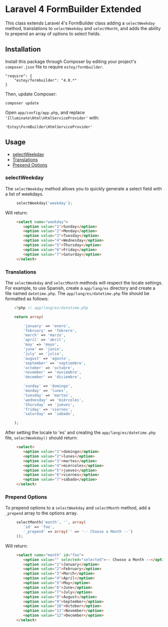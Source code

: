# Laravel 4 FormBuilder Extended

This class extends Laravel 4's FormBuilder class adding a `selectWeekday` method, translations to `selectWeekday` and `selectMonth`, and adds the ability to prepend an array of options to select fields.

## Installation

Install this package through Composer by editing your project's `composer.json` file to require `estey/formbuilder`.

	"require": {
		"estey/formbuilder": "4.0.*"
	}

Then, update Composer:

    composer update

Open `app/config/app.php`, and replace `'Illuminate\Html\HtmlServiceProvider'` with:

    'Estey\FormBuilder\HtmlServiceProvider'

## Usage

- [selectWeekday](#selectweekday)
- [Translations](#translations)
- [Prepend Options](#prepend-options)

### selectWeekday

The `selectWeekday` method allows you to quickly generate a select field with a list of weekdays.

``` php
     selectWeekday('weekday');
```

Will return:

``` html
     <select name="weekday">
      	<option value="1">Sunday</option>
      	<option value="2">Monday</option>
      	<option value="3">Tuesday</option>
      	<option value="4">Wednesday</option>
      	<option value="5">Thursday</option>
      	<option value="6">Friday</option>
      	<option value="7">Saturday</option>
     </select>
```

### Translations

The `selectWeekday` and `selectMonth` methods will respect the locale settings. For example, to use Spanish, create a `app/lang/es` directory and create a file named `datetime.php`. The `app/lang/es/datetime.php` file should be formatted as follows:

``` php
	<?php // app/lang/es/datetime.php

	return array(

		'january' => 'enero',
		'february' => 'febrero',
		'march' => 'marzo',
		'april' => 'abril',
		'may' => 'mayo',
		'june' => 'junio',
		'july' => 'julio',
		'august' => 'agosto',
		'september' => 'septiembre',
		'october' => 'octubre',
		'november' => 'noviembre',
		'december' => 'diciembre',

		'sunday' => 'domingo',
		'monday' => 'lunes',
		'tuesday' => 'martes',
		'wednesday' => 'miércoles',
		'thursday' => 'jueves',
		'friday' => 'viernes',
		'saturday' => 'sábado',

	);
```

After setting the locale to 'es' and creating the `app/lang/es/datetime.php` file, `selectWeekday()` should return:

``` html
     <select>
      	<option value="1">domingo</option>
      	<option value="2">lunes</option>
      	<option value="3">martes</option>
      	<option value="4">miércoles</option>
      	<option value="5">jueves</option>
      	<option value="6">viernes</option>
      	<option value="7">sábado</option>
     </select>     
```

### Prepend Options

To prepend options to a `selectWeekday` and `selectMonth` method, add a `_prepend` array to the options array.

``` php
     selectMonth('month', '', array(
     	'id' => 'foo', 
     	'_prepend' => array('' => '-- Choose a Month --')
     ));
```

Will return:

``` html
     <select name="month" id="foo">
      	<option value="" selected="selected">-- Choose a Month --</option>
      	<option value="1">January</option>
      	<option value="2">February</option>
      	<option value="3">March</option>
      	<option value="4">April</option>
      	<option value="5">May</option>
      	<option value="6">June</option>
      	<option value="7">July</option>
      	<option value="8">August</option>
      	<option value="9">September</option>
      	<option value="10">October</option>
      	<option value="11">November</option>
      	<option value="12">December</option>
     </select>   
```  